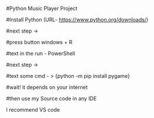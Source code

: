 #Python Music Player Project

#Install Python (URL- https://www.python.org/downloads/)

#next step ->

#press button windows + R

#text in the run - PowerShell

#next step ->

#text some cmd - > {python -m pip install pygame}

#wait! it depends on your internet

#then use my Source code in any IDE

I recommend VS code

